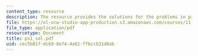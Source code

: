```yaml
---
content_type: resource
description: The resource provides the solutions for the problems in problem set 1.
file: https://ol-ocw-studio-app-production.s3.amazonaws.com/courses/11-128-information-technology-and-the-labor-market-spring-2005/cec5b81fdc698e744a61ffbccb31d8ab_ps1_sol.pdf
file_type: application/pdf
resourcetype: Document
title: ps1_sol.pdf
uid: cec5b81f-dc69-8e74-4a61-ffbccb31d8ab
---
```

